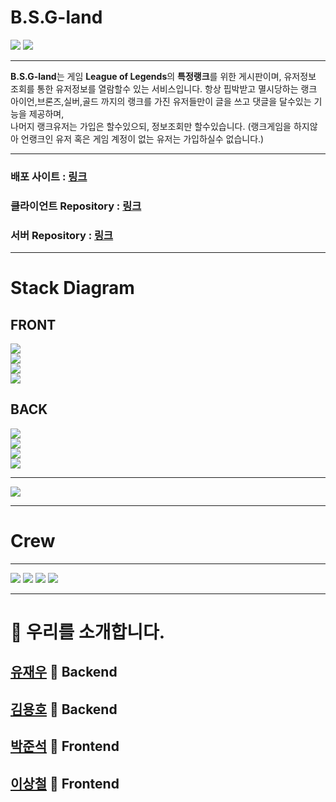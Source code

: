 # B.S.G-land
![](https://images.velog.io/images/pp8960/post/9bffb870-7a4f-4138-929e-b68a01d8904b/cooltext376116355185636.png)
![](https://ifh.cc/g/UJERS3.jpg)
___
**B.S.G-land**는 게임 **League of Legends**의 **특정랭크**를 위한 게시판이며, 유저정보 조회를 통한 유저정보를 열람할수 있는 서비스입니다.
항상 핍박받고 멸시당하는 랭크 아이언,브론즈,실버,골드 까지의 랭크를 가진 유저들만이 글을 쓰고 댓글을 달수있는 기능을 제공하며,<br>
나머지 랭크유저는 가입은 할수있으되, 정보조회만 할수있습니다. (랭크게임을 하지않아 언랭크인 유저 혹은 게임 계정이 없는 유저는 가입하실수 없습니다.)
___
### 배포 사이트 : [링크](https://www.projects1faker.com/mainpage)
### 클라이언트 Repository : [링크](https://github.com/codestates/bsg-client)
### 서버 Repository : [링크](https://github.com/codestates/bsg-server)
___
# Stack Diagram<br>
## FRONT
![](https://img.shields.io/badge/FRONT-REACT-00AEFF?style=for-the-badge&logo=React)</br>
![](https://img.shields.io/badge/FRONT-REACTHOOKS-00AEFF?style=for-the-badge&logo=React)</br>
![](https://img.shields.io/badge/FRONT-REDUX-darkviolet?style=for-the-badge&logo=Redux)</br>
![](https://img.shields.io/badge/FRONT-REDUXTHUNK-darkviolet?style=for-the-badge&logo=Redux)
## BACK
![](https://img.shields.io/badge/BACK-NODEJS-339933?style=for-the-badge&logo=Node.js)</br>
![](https://img.shields.io/badge/BACK-MySQL-4479A1?style=for-the-badge&logo=MySQL)</br>
![](https://img.shields.io/badge/BACK-SEQUELIZE-3178C6?style=for-the-badge&logo=CodeSandbox)</br>
![](https://img.shields.io/badge/BACK-AWS-FF9900?style=for-the-badge&logo=Amazon)
___
![](https://images.velog.io/images/pp8960/post/27b8e33d-3b06-4a88-9bde-baebf23ef760/stack%20(1).png)
___
# Crew
___
![](https://images.velog.io/images/pp8960/post/8f50e083-546a-4d1f-8d17-4cf2a6b3dec1/bAckend%20(4).png)
![](https://images.velog.io/images/pp8960/post/77d43c56-bb97-40ee-bbc3-e13fdf46be40/bAckend%20(3).png)
![](https://images.velog.io/images/pp8960/post/94fd7fb5-602e-4820-9b69-e47e6af38817/bAckend%20(1).png)
![](https://images.velog.io/images/pp8960/post/7d09ef2b-1b75-48b5-ace0-867d89672448/bAckend.png)
___
# :information_desk_person: 우리를 소개합니다.
## [유재우](https://github.com/yuJaeWoo) :checkered_flag: Backend
## [김용호](https://github.com/Yongho5580) :checkered_flag: Backend
## [박준석](https://github.com/wnstjr0317) :checkered_flag: Frontend
## [이상철](https://github.com/ning1315) :checkered_flag: Frontend
